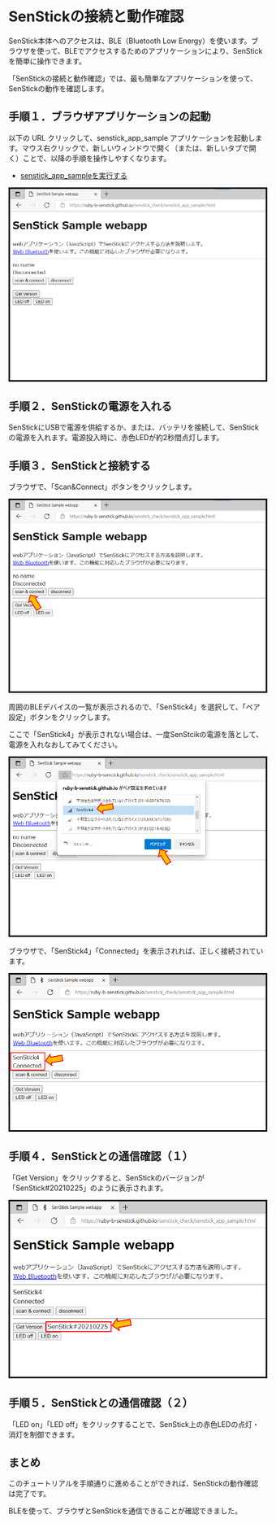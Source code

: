 <style>
img {
    border: 3px black solid;
}
</style>

# SenStickの接続と動作確認

SenStick本体へのアクセスは、BLE（Bluetooth Low Energy）を使います。ブラウザを使って、BLEでアクセスするためのアプリケーションにより、SenStickを簡単に操作できます。

「SenStickの接続と動作確認」では、最も簡単なアプリケーションを使って、SenStickの動作を確認します。

## 手順１．ブラウザアプリケーションの起動

以下の URL クリックして、senstick_app_sample アプリケーションを起動します。マウス右クリックで、新しいウィンドウで開く（または、新しいタブで開く）ことで、以降の手順を操作しやすくなります。

- [senstick_app_sampleを実行する](https://ruby-b-senstick.github.io/senstick_check/senstick_app_sample.html)

![アプリケーション起動](./images/fig01-01.png)

## 手順２．SenStickの電源を入れる

SenStickにUSBで電源を供給するか、または、バッテリを接続して、SenStickの電源を入れます。電源投入時に、赤色LEDが約2秒間点灯します。

## 手順３．SenStickと接続する

ブラウザで、「Scan&Connect」ボタンをクリックします。

![アプリケーション起動](./images/fig01-02.png)

周囲のBLEデバイスの一覧が表示されるので、「SenStick4」を選択して、「ペア設定」ボタンをクリックします。

ここで「SenStick4」が表示されない場合は、一度SenStcikの電源を落として、電源を入れなおしてみてください。

![アプリケーション起動](./images/fig01-03.png)

ブラウザで、「SenStick4」「Connected」を表示されれば、正しく接続されています。

![アプリケーション起動](./images/fig01-04.png)

## 手順４．SenStickとの通信確認（１）

「Get Version」をクリックすると、SenStickのバージョンが「SenStick#20210225」のように表示されます。

![アプリケーション起動](./images/fig01-05.png)



## 手順５．SenStickとの通信確認（２）

「LED on」「LED off」をクリックすることで、SenStick上の赤色LEDの点灯・消灯を制御できます。

## まとめ

このチュートリアルを手順通りに進めることができれば、SenStickの動作確認は完了です。

BLEを使って、ブラウザとSenStickを通信できることが確認できました。


